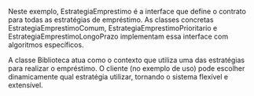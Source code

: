 Neste exemplo, EstrategiaEmprestimo é a interface que define o contrato para todas as estratégias de empréstimo. As classes concretas EstrategiaEmprestimoComum, EstrategiaEmprestimoPrioritario e EstrategiaEmprestimoLongoPrazo implementam essa interface com algoritmos específicos.

A classe Biblioteca atua como o contexto que utiliza uma das estratégias para realizar o empréstimo. O cliente (no exemplo de uso) pode escolher dinamicamente qual estratégia utilizar, tornando o sistema flexível e extensível.
